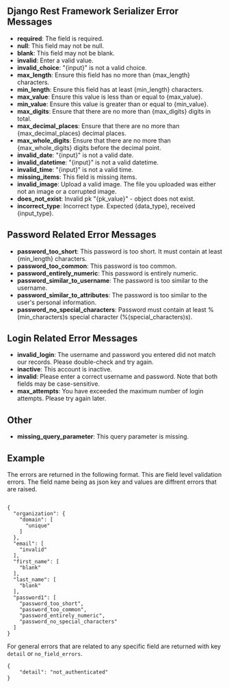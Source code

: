 ## Django Rest Framework Serializer Error Messages

- **required**: The field is required.
- **null**: This field may not be null.
- **blank**: This field may not be blank.
- **invalid**: Enter a valid value.
- **invalid_choice**: "{input}" is not a valid choice.
- **max_length**: Ensure this field has no more than {max_length} characters.
- **min_length**: Ensure this field has at least {min_length} characters.
- **max_value**: Ensure this value is less than or equal to {max_value}.
- **min_value**: Ensure this value is greater than or equal to {min_value}.
- **max_digits**: Ensure that there are no more than {max_digits} digits in total.
- **max_decimal_places**: Ensure that there are no more than {max_decimal_places} decimal places.
- **max_whole_digits**: Ensure that there are no more than {max_whole_digits} digits before the decimal point.
- **invalid_date**: "{input}" is not a valid date.
- **invalid_datetime**: "{input}" is not a valid datetime.
- **invalid_time**: "{input}" is not a valid time.
- **missing_items**: This field is missing items.
- **invalid_image**: Upload a valid image. The file you uploaded was either not an image or a corrupted image.
- **does_not_exist**: Invalid pk "{pk_value}" - object does not exist.
- **incorrect_type**: Incorrect type. Expected {data_type}, received {input_type}.

## Password Related Error Messages

- **password_too_short**: This password is too short. It must contain at least {min_length} characters.
- **password_too_common**: This password is too common.
- **password_entirely_numeric**: This password is entirely numeric.
- **password_similar_to_username**: The password is too similar to the username.
- **password_similar_to_attributes**: The password is too similar to the user's personal information.
- **password_no_special_characters**: Password must contain at least %(min_characters)s special character (%(special_characters)s).

## Login Related Error Messages

- **invalid_login**: The username and password you entered did not match our records. Please double-check and try again.
- **inactive**: This account is inactive.
- **invalid**: Please enter a correct username and password. Note that both fields may be case-sensitive.
- **max_attempts**: You have exceeded the maximum number of login attempts. Please try again later.

## Other

- **missing_query_parameter**: This query parameter is missing.

## Example

The errors are returned in the following format. This are field level validation errors. The field name being as json key and values are diffrent errors that are raised.

```

{
  "organization": {
    "domain": [
      "unique"
    ]
  },
  "email": [
    "invalid"
  ],
  "first_name": [
    "blank"
  ],
  "last_name": [
    "blank"
  ],
  "password1": [
    "password_too_short",
    "password_too_common",
    "password_entirely_numeric",
    "password_no_special_characters"
  ]
}

```

For general errors that are related to any specific field are returned with key `detail` or `no_field_errors`.

```
{
    "detail": "not_authenticated"
}

```
